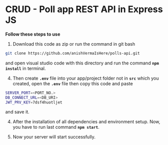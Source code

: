 # CRUD - Poll app REST API in Express JS

**Follow these steps to use**

1. Download this code as zip or run the command in git bash
```bash
git clone https://github.com/anishVermaIsHere/polls-api.git
```
and open visual studio code with this directory and run the command **`npm install`** in terminal.

4. Then create **`.env`** file into your app/project folder not in **`src`** which you created, open the **`.env`** file then copy this code and paste 
```bash
SERVER_PORT=<PORT_NO.>
DB_CONNECT_URL=<DB_URI>
JWT_PRV_KEY=7dsf4huotljet
```
and save it.

4. After the installation of all dependencies and environment setup. Now, you have to run last command **`npm start`**.

5. Now your server will start successfully.
